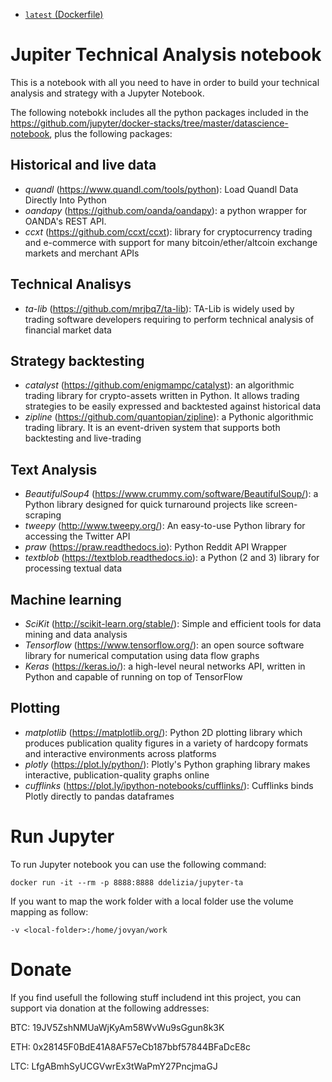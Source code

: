 * [`latest` (Dockerfile)](https://raw.githubusercontent.com/ddelizia/jupyter-ta/master/docker/Dockerfile)

# Jupiter Technical Analysis notebook

This is a notebook with all you need to have in order to build your technical analysis and strategy with a Jupyter Notebook.

The following notebokk includes all the python packages included in the https://github.com/jupyter/docker-stacks/tree/master/datascience-notebook, plus the following packages:

## Historical and live data
* *quandl* (https://www.quandl.com/tools/python): Load Quandl Data Directly Into Python
* *oandapy* (https://github.com/oanda/oandapy): a python wrapper for OANDA's REST API.
* *ccxt* (https://github.com/ccxt/ccxt): library for cryptocurrency trading and e-commerce with support for many bitcoin/ether/altcoin exchange markets and merchant APIs

## Technical Analisys
* *ta-lib* (https://github.com/mrjbq7/ta-lib): TA-Lib is widely used by trading software developers requiring to perform technical analysis of financial market data

## Strategy backtesting
* *catalyst* (https://github.com/enigmampc/catalyst): an algorithmic trading library for crypto-assets written in Python. It allows trading strategies to be easily expressed and backtested against historical data
* *zipline* (https://github.com/quantopian/zipline): a Pythonic algorithmic trading library. It is an event-driven system that supports both backtesting and live-trading

## Text Analysis
* *BeautifulSoup4* (https://www.crummy.com/software/BeautifulSoup/): a Python library designed for quick turnaround projects like screen-scraping
* *tweepy* (http://www.tweepy.org/): An easy-to-use Python library for accessing the Twitter API
* *praw* (https://praw.readthedocs.io): Python Reddit API Wrapper
* *textblob* (https://textblob.readthedocs.io): a Python (2 and 3) library for processing textual data

## Machine learning
* *SciKit* (http://scikit-learn.org/stable/): Simple and efficient tools for data mining and data analysis
* *Tensorflow* (https://www.tensorflow.org/): an open source software library for numerical computation using data flow graphs
* *Keras* (https://keras.io/): a high-level neural networks API, written in Python and capable of running on top of TensorFlow

## Plotting
* *matplotlib* (https://matplotlib.org/): Python 2D plotting library which produces publication quality figures in a variety of hardcopy formats and interactive environments across platforms
* *plotly* (https://plot.ly/python/): Plotly's Python graphing library makes interactive, publication-quality graphs online
* *cufflinks* (https://plot.ly/ipython-notebooks/cufflinks/): Cufflinks binds Plotly directly to pandas dataframes

# Run Jupyter

To run Jupyter notebook you can use the following command:

```
docker run -it --rm -p 8888:8888 ddelizia/jupyter-ta
```

If you want to map the work folder with a local folder use the volume mapping as follow:

```
-v <local-folder>:/home/jovyan/work
```

# Donate

If you find usefull the following stuff includend int this project, you can support via donation at the following addresses:

BTC: 19JV5ZshNMUaWjKyAm58WvWu9sGgun8k3K

ETH: 0x28145F0BdE41A8AF57eCb187bbf57844BFaDcE8c

LTC: LfgABmhSyUCGVwrEx3tWaPmY27PncjmaGJ
